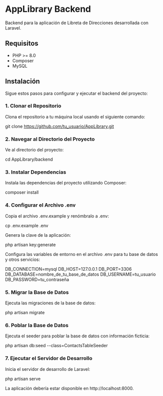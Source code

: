 # AppLibrary Backend

Backend para la aplicación de Libreta de Direcciones desarrollada con Laravel.

## Requisitos

- PHP >= 8.0
- Composer
- MySQL

## Instalación

Sigue estos pasos para configurar y ejecutar el backend del proyecto:

### 1. Clonar el Repositorio

Clona el repositorio a tu máquina local usando el siguiente comando:
 
git clone https://github.com/tu_usuario/AppLibrary.git


### 2. Navegar al Directorio del Proyecto
Ve al directorio del proyecto:

cd AppLibrary/backend

### 3. Instalar Dependencias
Instala las dependencias del proyecto utilizando Composer:

composer install

### 4. Configurar el Archivo .env
Copia el archivo .env.example y renómbralo a .env:

cp .env.example .env

Genera la clave de la aplicación:

php artisan key:generate


Configura las variables de entorno en el archivo .env para tu base de datos y otros servicios:

DB_CONNECTION=mysql
DB_HOST=127.0.0.1
DB_PORT=3306
DB_DATABASE=nombre_de_tu_base_de_datos
DB_USERNAME=tu_usuario
DB_PASSWORD=tu_contraseña


### 5. Migrar la Base de Datos
Ejecuta las migraciones de la base de datos:

php artisan migrate


### 6. Poblar la Base de Datos
Ejecuta el seeder para poblar la base de datos con información ficticia:

php artisan db:seed --class=ContactsTableSeeder

### 7. Ejecutar el Servidor de Desarrollo
Inicia el servidor de desarrollo de Laravel:

php artisan serve


La aplicación debería estar disponible en http://localhost:8000.



